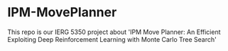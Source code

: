 # IPM-MovePlanner
This repo is our IERG 5350 project about 'IPM Move Planner: An Efficient Exploiting Deep Reinforcement Learning with Monte Carlo Tree Search'
